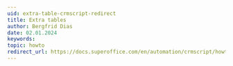 ```yaml
---
uid: extra-table-crmscript-redirect
title: Extra tables
author: Bergfrid Dias
date: 02.01.2024
keywords: 
topic: howto
redirect_url: https://docs.superoffice.com/en/automation/crmscript/howto/custom-objects/extra-table.html
---
```

